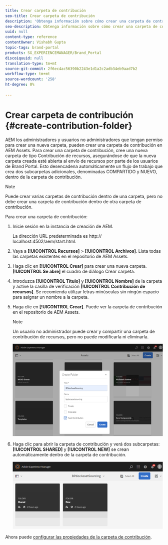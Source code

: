 ```yaml
---
title: Crear carpeta de contribución
seo-title: Crear carpeta de contribución
description: 'Obtenga información sobre cómo crear una carpeta de contribución en AEM Assets. '
seo-description: Obtenga información sobre cómo crear una carpeta de contribución en AEM Assets.
uuid: null
content-type: reference
contentOwner: Vishabh Gupta
topic-tags: brand-portal
products: SG_EXPERIENCEMANAGER/Brand_Portal
discoiquuid: null
translation-type: tm+mt
source-git-commit: 2f6ec4ac56390b2243e1d1a2c2adb34eb9aad7b2
workflow-type: tm+mt
source-wordcount: '258'
ht-degree: 0%

---
```



# Crear carpeta de contribución {#create-contribution-folder}


AEM los administradores y usuarios no administradores que tengan permiso para crear una nueva carpeta, pueden crear una carpeta de contribución en AEM Assets.
Para crear una carpeta de contribución, cree una nueva carpeta de tipo Contribución de recursos, asegurándose de que la nueva carpeta creada esté abierta al envío de recursos por parte de los usuarios de Brand Portal.  Esto desencadena automáticamente un flujo de trabajo que crea dos subcarpetas adicionales, denominadas COMPARTIDO y NUEVO, dentro de la carpeta de contribución.

>[!NOTE]
>
>Puede crear varias carpetas de contribución dentro de una carpeta, pero no debe crear una carpeta de contribución dentro de otra carpeta de contribución.

Para crear una carpeta de contribución:
1. Inicie sesión en la instancia de creación de AEM.

   La dirección URL predeterminada es http:// localhost:4502/aem/start.html.

1. Vaya a **[!UICONTROL Recursos]** > **[!UICONTROL Archivos]**. Lista todas las carpetas existentes en el repositorio de AEM Assets.

1. Haga clic en **[!UICONTROL Crear]** para crear una nueva carpeta. **[!UICONTROL Se abre]** el cuadro de diálogo Crear carpeta.

1. Introduzca **[!UICONTROL Título]** y **[!UICONTROL Nombre]** de la carpeta y active la casilla de verificación **[!UICONTROL Contribución de recursos]**.
Se recomienda utilizar letras minúsculas sin ningún espacio para asignar un nombre a la carpeta.

1. Haga clic en **[!UICONTROL Crear]**. Puede ver la carpeta de contribución en el repositorio de AEM Assets.

   >[!NOTE]
   >
   >Un usuario no administrador puede crear y compartir una carpeta de contribución de recursos, pero no puede modificarla ni eliminarla.


   ![](assets/create-contribution-folder.png)

1. Haga clic para abrir la carpeta de contribución y verá dos subcarpetas:**[!UICONTROL SHARED]** y **[!UICONTROL NEW]** se crean automáticamente dentro de la carpeta de contribución.

   ![](assets/contribution-folder.png)

Ahora puede [configurar las propiedades de la carpeta de contribución](brand-portal-configure-contribution-folder-properties.md).


